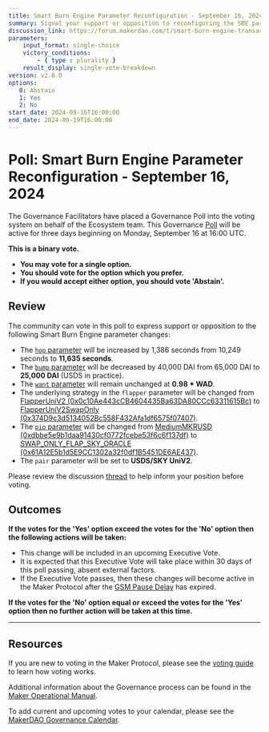 ```yaml
---
title: Smart Burn Engine Parameter Reconfiguration - September 16, 2024
summary: Signal your support or opposition to reconfiguring the SBE parameters so that it will 1) use a strategy that will accumulate SKY and 2) adjust its rate of accumulation to comply with the Atlas.
discussion_link: https://forum.makerdao.com/t/smart-burn-engine-transaction-analysis-and-parameter-reconfiguration-update-9/25078
parameters:
    input_format: single-choice
    victory_conditions:
        - { type : plurality }
    result_display: single-vote-breakdown
version: v2.0.0
options:
   0: Abstain
   1: Yes
   2: No
start_date: 2024-09-16T16:00:00
end_date: 2024-09-19T16:00:00
---
```

# Poll: Smart Burn Engine Parameter Reconfiguration - September 16, 2024

The Governance Facilitators have placed a Governance Poll into the voting system on behalf of the Ecosystem team. This Governance [Poll](https://manual.makerdao.com/governance/governance-cycle/weekly-governance-cycle#weekly-governance-cycle-definitions-mip16c1) will be active for three days beginning on Monday, September 16 at 16:00 UTC.

**This is a binary vote.**

- **You may vote for a single option.**
- **You should vote for the option which you prefer.**
- **If you would accept either option, you should vote 'Abstain'.**

## Review

The community can vote in this poll to express support or opposition to the following Smart Burn Engine parameter changes:

- The [`hop` parameter](https://sky-atlas.powerhouse.io/#A.3.5.1.1.3.1_Hop_Parameter-f9c3ba0f-3f7a-4222-9df8-efb0bc69433e|57ea2c549207d9fe7d45) will be increased by 1,386 seconds from 10,249 seconds to **11,635 seconds**.
- The [`bump` parameter](https://sky-atlas.powerhouse.io/#A.3.5.1.1.3.3_Bump_Parameter-512d164c-e60a-4054-850f-96285479901b|57ea2c549207d9fe7d45) will be decreased by 40,000 DAI from 65,000 DAI to **25,000 DAI** (USDS in practice).
- The [`want` parameter](https://sky-atlas.powerhouse.io/#A.3.5.1.1.3.2_Want_Parameter-1ec80531-927e-4fd5-89b0-1b4a1a1fb86b|57ea2c549207d9fe7d45) will remain unchanged at **0.98 * WAD**.
- The underlying strategy in the `flapper` parameter will be changed from [FlapperUniV2 (0x0c10Ae443cCB4604435Ba63DA80CCc63311615Bc)](https://etherscan.io/address/0x0c10Ae443cCB4604435Ba63DA80CCc63311615Bc) to [FlapperUniV2SwapOnly (0x374D9c3d5134052Bc558F432Afa1df6575f07407)](https://etherscan.io/address/0x374D9c3d5134052Bc558F432Afa1df6575f07407).
- The [`pip` parameter](https://sky-atlas.powerhouse.io/#A.3.5.1.1.3.4_Pip_Parameter-dee4b9b5-022c-443a-b4ea-0c265243cc04|57ea2c549207d9fe7d45) will be changed from [MediumMKRUSD (0xdbbe5e9b1daa91430cf0772fcebe53f6c6f137df)](https://etherscan.io/address/0xdbbe5e9b1daa91430cf0772fcebe53f6c6f137df) to [SWAP_ONLY_FLAP_SKY_ORACLE (0x61A12E5b1d5E9CC1302a32f0df1B5451DE6AE437)](https://etherscan.io/address/0x61A12E5b1d5E9CC1302a32f0df1B5451DE6AE437).
- The `pair` parameter will be set to **USDS/SKY UniV2**.

Please review the discussion [thread](https://forum.makerdao.com/t/smart-burn-engine-transaction-analysis-and-parameter-reconfiguration-update-9/25078) to help inform your position before voting.

## Outcomes

**If the votes for the 'Yes' option exceed the votes for the 'No' option then the following actions will be taken:**

- This change will be included in an upcoming Executive Vote.
- It is expected that this Executive Vote will take place within 30 days of this poll passing, absent external factors.
- If the Executive Vote passes, then these changes will become active in the Maker Protocol after the [GSM Pause Delay](https://manual.makerdao.com/parameter-index/core/param-gsm-pause-delay) has expired.

**If the votes for the 'No' option equal or exceed the votes for the 'Yes' option then no further action will be taken at this time.**

---

## Resources

If you are new to voting in the Maker Protocol, please see the [voting guide](https://manual.makerdao.com/governance/voting-in-makerdao/on-chain-governance) to learn how voting works.

Additional information about the Governance process can be found in the [Maker Operational Manual](https://manual.makerdao.com).

To add current and upcoming votes to your calendar, please see the [MakerDAO Governance Calendar](https://manual.makerdao.com/makerdao/calendars/governance-calendar).
